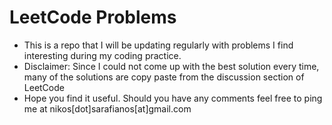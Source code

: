 # LeetCode Problems

 - This is a repo that I will be updating regularly with problems I find interesting during my coding practice. 
 - Disclaimer: Since I could not come up with the best solution every time, many of the solutions are copy paste from the discussion section of LeetCode
 - Hope you find it useful. Should you have any comments feel free to ping me at nikos[dot]sarafianos[at]gmail.com
